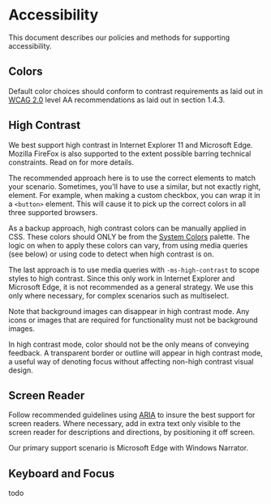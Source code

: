 # Accessibility

This document describes our policies and methods for supporting accessibility.

## Colors

Default color choices should conform to contrast requirements as laid out in [WCAG 2.0](https://www.w3.org/TR/WCAG20/) level AA recommendations as laid out in section 1.4.3.

## High Contrast

We best support high contrast in Internet Explorer 11 and Microsoft Edge. Mozilla FireFox is also supported to the extent possible barring technical constraints. Read on for more details.

The recommended approach here is to use the correct elements to match your scenario.
Sometimes, you'll have to use a similar, but not exactly right, element.
For example, when making a custom checkbox, you can wrap it in a `<button>` element.
This will cause it to pick up the correct colors in all three supported browsers.

As a backup approach, high contrast colors can be manually applied in CSS.
These colors should ONLY be from the [System Colors](https://developer.mozilla.org/en-US/docs/Web/CSS/color_value#System_Colors) palette.
The logic on when to apply these colors can vary, from using media queries (see below) or using code to detect when high contrast is on.

The last approach is to use media queries with `-ms-high-contrast` to scope styles to high contrast.
Since this only work in Internet Explorer and Microsoft Edge, it is not recommended as a general strategy.
We use this only where necessary, for complex scenarios such as multiselect.

Note that background images can disappear in high contrast mode. Any icons or images that are required for functionality must not be background images.

In high contrast mode, color should not be the only means of conveying feedback.
A transparent border or outline will appear in high contrast mode, a useful way of denoting focus without affecting non-high contrast visual design.

## Screen Reader

Follow recommended guidelines using [ARIA](https://developer.mozilla.org/en-US/docs/Web/Accessibility/ARIA) to insure the best support for screen readers.
Where necessary, add in extra text only visible to the screen reader for descriptions and directions, by positioning it off screen.

Our primary support scenario is Microsoft Edge with Windows Narrator.

## Keyboard and Focus

todo